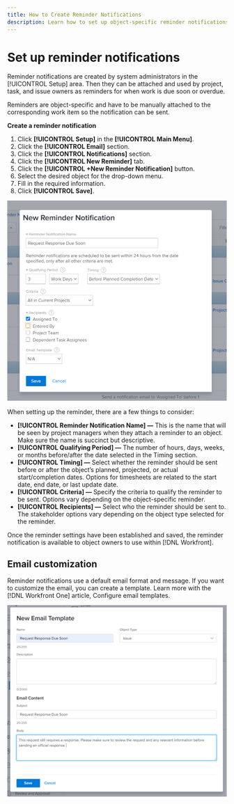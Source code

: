 ```yaml
---
title: How to Create Reminder Notifications
description: Learn how to set up object-specific reminder notifications to let [!DNL Adobe Workfront] users know when work is due soon or overdue.
---
```


<!---
this has the same content as the system administrator notification setup and mangement section of the email and inapp notificiations learning path
--->

# Set up reminder notifications

Reminder notifications are created by system administrators in the [!UICONTROL Setup] area. Then they can be attached and used by project, task, and issue owners as reminders for when work is due soon or overdue. 

Reminders are object-specific and have to be manually attached to the corresponding work item so the notification can be sent.

**Create a reminder notification**

1. Click **[!UICONTROL Setup]** in the **[!UICONTROL Main Menu]**.
1. Click the **[!UICONTROL Email]** section.
1. Click the **[!UICONTROL Notifications]** section.
1. Click the **[!UICONTROL New Reminder]** tab. 
1. Click the **[!UICONTROL +New Reminder Notification]** button.
1. Select the desired object for the drop-down menu.
1. Fill in the required information.
1. Click **[!UICONTROL Save]**.

![[!UICONTROL New Reminder Notification] window](assets/admin-fund-reminder-notification-1.png)

When setting up the reminder, there are a few things to consider:

* **[!UICONTROL Reminder Notification Name] —** This is the name that will be seen by project managers when they attach a reminder to an object. Make sure the name is succinct but descriptive.
* **[!UICONTROL Qualifying Period] —** The number of hours, days, weeks, or months before/after the date selected in the Timing section.
* **[!UICONTROL Timing] —** Select whether the reminder should be sent before or after the object’s planned, projected, or actual start/completion dates. Options for timesheets are related to the start date, end date, or last update date.
* **[!UICONTROL Criteria] —** Specify the criteria to qualify the reminder to be sent. Options vary depending on the object-specific reminder. 
* **[!UICONTROL Recipients] —** Select who the reminder should be sent to. The stakeholder options vary depending on the object type selected for the reminder.
 
Once the reminder settings have been established and saved, the reminder notification is available to object owners to use within [!DNL Workfront].

## Email customization

Reminder notifications use a default email format and message. If you want to customize the email, you can create a template. Learn more with the [!DNL Workfront One] article, Configure email templates.

<!---
paragraph above needs a hyperlink to an article
--->

![New Email Template window](assets/admin-fund-email-customization.png)

<!---
learn more URLs
Set up reminder notifications
Attach a reminder notification to an object
Automatic reminders vs. reminder notifications

your turn
1. Create a “task due soon” reminder notification that is sent to the person assigned to a task 3 days before it’s due.
--->
